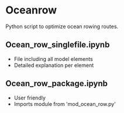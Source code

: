 # Oceanrow
Python script to optimize ocean rowing routes.

## Ocean_row_singlefile.ipynb
* File including all model elements
* Detailed explanation per element

## Ocean_row_package.ipynb
* User friendly
* Imports module from 'mod_ocean_row.py'
